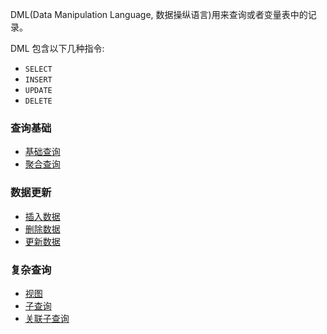 
DML(Data Manipulation Language, 数据操纵语言)用来查询或者变量表中的记录。

DML 包含以下几种指令:
- `SELECT`
- `INSERT`
- `UPDATE`
- `DELETE`

### 查询基础

- [基础查询](01_基础查询.md)
- [聚合查询](02_聚合查询.md)

### 数据更新

- [插入数据](03_插入数据.md)
- [删除数据](04_删除数据.md)
- [更新数据](05_更新数据.md)


### 复杂查询

- [视图](06_视图.md)
- [子查询](07_子查询.md)
- [关联子查询](08_关联子查询.md)
